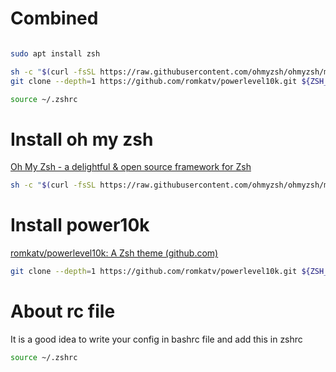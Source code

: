# Combined

```zsh

sudo apt install zsh

sh -c "$(curl -fsSL https://raw.githubusercontent.com/ohmyzsh/ohmyzsh/master/tools/install.sh)"
git clone --depth=1 https://github.com/romkatv/powerlevel10k.git ${ZSH_CUSTOM:-$HOME/.oh-my-zsh/custom}/themes/powerlevel10k

source ~/.zshrc
```

# Install oh my zsh


[Oh My Zsh - a delightful & open source framework for Zsh](https://ohmyz.sh/#install)

```bash
sh -c "$(curl -fsSL https://raw.githubusercontent.com/ohmyzsh/ohmyzsh/master/tools/install.sh)"
```

# Install power10k

[romkatv/powerlevel10k: A Zsh theme (github.com)](https://github.com/romkatv/powerlevel10k#oh-my-zsh)


```sh
git clone --depth=1 https://github.com/romkatv/powerlevel10k.git ${ZSH_CUSTOM:-$HOME/.oh-my-zsh/custom}/themes/powerlevel10k
```

# About rc file

It is a good idea to write your config in bashrc file and add this in zshrc

```bash
source ~/.zshrc
```
